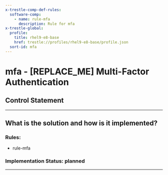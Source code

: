 ```yaml
---
x-trestle-comp-def-rules:
  software-comp:
    - name: rule-mfa
      description: Rule for mfa
x-trestle-global:
  profile:
    title: rhel9-e8-base
    href: trestle://profiles/rhel9-e8-base/profile.json
  sort-id: mfa
---
```


# mfa - \[REPLACE_ME\] Multi-Factor Authentication

## Control Statement

______________________________________________________________________

## What is the solution and how is it implemented?

<!-- For implementation status enter one of: implemented, partial, planned, alternative, not-applicable -->

<!-- Note that the list of rules under ### Rules: is read-only and changes will not be captured after assembly to JSON -->

<!-- Add control implementation description here for control: mfa -->

### Rules:

  - rule-mfa

### Implementation Status: planned

______________________________________________________________________
